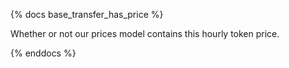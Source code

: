 {% docs base_transfer_has_price %}

Whether or not our prices model contains this hourly token price. 

{% enddocs %}